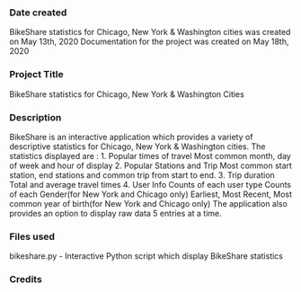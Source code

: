 ### Date created
BikeShare statistics for Chicago, New York & Washington cities was created on May 13th, 2020
Documentation for the project was created on May 18th, 2020

### Project Title
BikeShare statistics for Chicago, New York & Washington Cities

### Description
BikeShare is an interactive application which provides a variety of descriptive statistics for Chicago, New York & Washington cities. The statistics displayed are :
    1. Popular times of travel
        Most common month, day of week and hour of display
    2. Popular Stations and Trip
        Most common start station, end stations and common trip from start to end.
    3. Trip duration
        Total and average travel times
    4. User Info
        Counts of each user type
        Counts of each Gender(for New York and Chicago only)
        Earliest, Most Recent, Most common year of birth(for New York and Chicago only)
The application also provides an option to display raw data 5 entries at a time.

### Files used
bikeshare.py - Interactive Python script which display BikeShare statistics

### Credits
